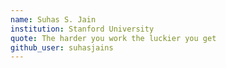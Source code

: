 ```yaml
---
name: Suhas S. Jain
institution: Stanford University
quote: The harder you work the luckier you get
github_user: suhasjains
---
```

